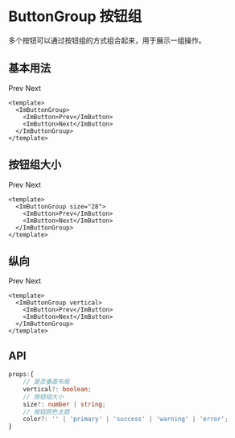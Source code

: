 # ButtonGroup 按钮组

多个按钮可以通过按钮组的方式组合起来，用于展示一组操作。

## 基本用法

<ImButtonGroup>
  <ImButton>Prev</ImButton>
  <ImButton>Next</ImButton>
</ImButtonGroup>

```vue
<template>
  <ImButtonGroup>
    <ImButton>Prev</ImButton>
    <ImButton>Next</ImButton>
  </ImButtonGroup>
</template>
```

## 按钮组大小

<ImButtonGroup size="28">
  <ImButton>Prev</ImButton>
  <ImButton>Next</ImButton>
</ImButtonGroup>

```vue
<template>
  <ImButtonGroup size="28">
    <ImButton>Prev</ImButton>
    <ImButton>Next</ImButton>
  </ImButtonGroup>
</template>
```

## 纵向

<ImButtonGroup vertical>
  <ImButton>Prev</ImButton>
  <ImButton>Next</ImButton>
</ImButtonGroup>

```vue
<template>
  <ImButtonGroup vertical>
    <ImButton>Prev</ImButton>
    <ImButton>Next</ImButton>
  </ImButtonGroup>
</template>
```

## API

```ts
props:{
    // 是否垂直布局
    vertical?: boolean;
    // 按钮组大小
    size?: number | string;
    // 按钮颜色主题
    color?: '' | 'primary' | 'success' | 'warning' | 'error';
}
```

